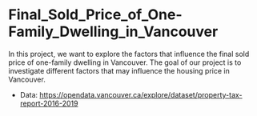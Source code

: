 # Final_Sold_Price_of_One-Family_Dwelling_in_Vancouver
In this project, we want to explore the factors that influence the final sold price of one-family dwelling in Vancouver.
The goal of our project is to investigate different factors that may influence the housing price in Vancouver.

* Data: https://opendata.vancouver.ca/explore/dataset/property-tax-report-2016-2019

